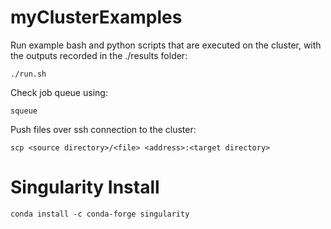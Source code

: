 # myClusterExamples

Run example bash and python scripts that are executed on the cluster, with the outputs recorded in the ./results folder:
```
./run.sh
```

Check job queue using:
```
squeue
```

Push files over ssh connection to the cluster:
```
scp <source directory>/<file> <address>:<target directory>
```

# Singularity Install
```
conda install -c conda-forge singularity
```
